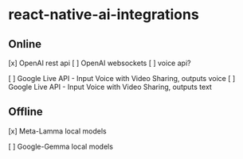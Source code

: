 # react-native-ai-integrations

## Online

[x] OpenAI rest api
[ ] OpenAI websockets
  [ ] voice api?

[ ] Google Live API - Input Voice with Video Sharing, outputs voice
[ ] Google Live API - Input Voice with Video Sharing, outputs text

## Offline

[x] Meta-Lamma local models

[ ] Google-Gemma local models
